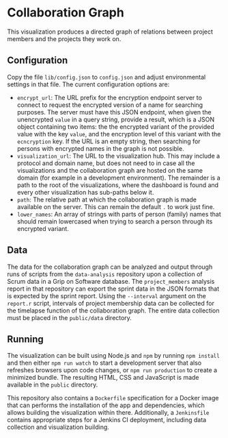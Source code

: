 # Collaboration Graph

This visualization produces a directed graph of relations between project 
members and the projects they work on.

## Configuration

Copy the file `lib/config.json` to `config.json` and adjust environmental
settings in that file. The current configuration options are:

- `encrypt_url`: The URL prefix for the encryption endpoint server to connect 
  to request the encrypted version of a name for searching purposes. The server 
  must have this JSON endpoint, when given the unencrypted `value` in a query 
  string, provide a result, which is a JSON object containing two items: the 
  the encrypted variant of the provided value with the key `value`, and the 
  encryption level of this variant with the `ecncryption` key. If the URL is an 
  empty string, then searching for persons with encrypted names in the graph is 
  not possible.
- `visualization_url`: The URL to the visualization hub. This may include 
  a protocol and domain name, but does not need to in case all the 
  visualizations and the collaboration graph are hosted on the same domain (for 
  example in a development environment). The remainder is a path to the root of 
  the visualizations, where the dashboard is found and every other 
  visualization has sub-paths below it.
- `path`: The relative path at which the collaboration graph is made available 
  on the server. This can remain the default `.` to work just fine.
- `lower_names`: An array of strings with parts of person (family) names that 
  should remain lowercased when trying to search a person through its encrypted 
  variant.

## Data

The data for the collaboration graph can be analyzed and output through runs of 
scripts from the `data-analysis` repository upon a collection of Scrum data in 
a Grip on Software database. The `project_members` analysis report in that 
repository can export the sprint data in the JSON formats that is expected by 
the sprint report. Using the `--interval` argument on the `report.r` script, 
intervals of project membership data can be collected for the timelapse 
function of the collaboration graph. The entire data collection must be placed 
in the `public/data` directory.

## Running

The visualization can be built using Node.js and `npm` by running `npm install` 
and then either `npm run watch` to start a development server that also 
refreshes browsers upon code changes, or `npm run production` to create 
a minimized bundle. The resulting HTML, CSS and JavaScript is made available in 
the `public` directory.

This repository also contains a `Dockerfile` specification for a Docker image 
that can performs the installation of the app and dependencies, which allows 
building the visualization within there. Additionally, a `Jenkinsfile` contains 
appropriate steps for a Jenkins CI deployment, including data collection and 
visualization building.
